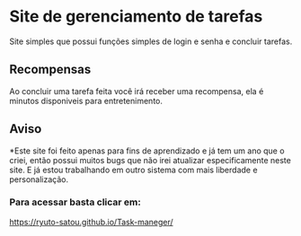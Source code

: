 # Site de gerenciamento de tarefas
Site simples que possui funções simples de login e senha e concluir tarefas.
## Recompensas
Ao concluir uma tarefa feita você irá receber uma recompensa, ela é minutos disponiveis para entretenimento.
## Aviso
*Este site foi feito apenas para fins de aprendizado e já tem um ano que o criei, então possui muitos bugs que não irei atualizar especificamente neste site. E já estou trabalhando em outro sistema com mais liberdade e personalização.

### Para acessar basta clicar em:
https://ryuto-satou.github.io/Task-maneger/
